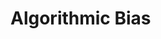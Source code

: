 <!-- TITLE: Topic: Algorithmic Bias -->
<!-- SUBTITLE: Listing of Algorithmic Bias Discussions-->

# Algorithmic Bias
